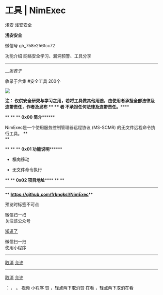 #  工具 | NimExec

浅安  [ 浅安安全 ](javascript:void\(0\);)

**浅安安全** ![]()

微信号 gh_758e256fcc72

功能介绍 网络安全学习、漏洞预警、工具分享

____

___发表于_

收录于合集 #安全工具 200个

![](https://raw.githubusercontent.com/tuchuang9/tc1/refs/heads/main/public/20230714174831.png)

******注： 仅供安全研究与学习之用，若将工具做其他用途，由使用者承担全部法律及连带责任，作者及发布 ** ** **者******
不承担任何法律及连带责任。******

 ** ** ** **0x00 简介********

NimExec是一个使用服务控制管理器远程协议 (MS-SCMR) 的无文件远程命令执行工具。 **  
**

 ** ** ** **0x01 功能说明********

  * 横向移动

  * 无文件命令执行

 ** ** **0x02 项目地址****** ** **  
****

 ** **https://github.com/frkngksl/NimExec****

  

预览时标签不可点

微信扫一扫  
关注该公众号

[知道了](javascript:;)

微信扫一扫  
使用小程序

****

[取消](javascript:void\(0\);) [允许](javascript:void\(0\);)

****

[取消](javascript:void\(0\);) [允许](javascript:void\(0\);)

： ， 。   视频 小程序 赞 ，轻点两下取消赞 在看 ，轻点两下取消在看

